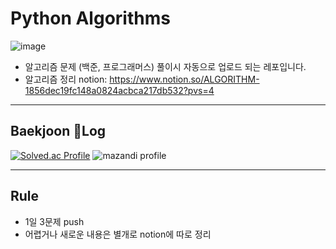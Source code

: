 # Python Algorithms
![image](https://github.com/BARAM1NG/python_algorithms/assets/122276734/9d8383c0-cd66-4f12-a1fb-4820c2658fe8)



- 알고리즘 문제 (백준, 프로그래머스) 풀이시 자동으로 업로드 되는 레포입니다.
- 알고리즘 정리 notion: https://www.notion.so/ALGORITHM-1856dec19fc148a0824acbca217db532?pvs=4

---
## Baekjoon Log
[![Solved.ac Profile](http://mazassumnida.wtf/api/generate_badge?boj=ahramo0418)](https://solved.ac/ahramo0418)
![mazandi profile](http://mazandi.herokuapp.com/api?handle=ahramo0418&theme=cold)

---
## Rule
- 1일 3문제 push
- 어렵거나 새로운 내용은 별개로 notion에 따로 정리 

